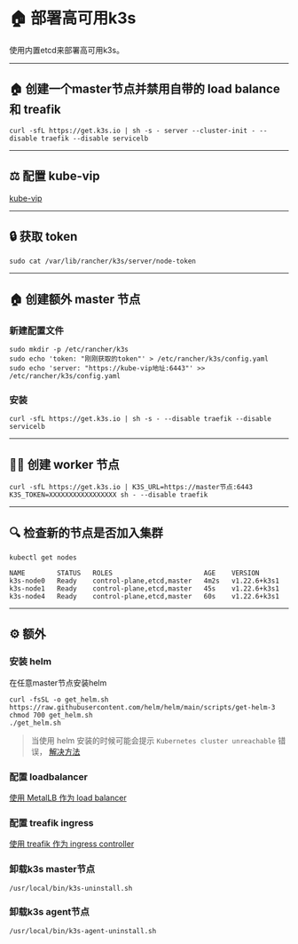 # 🏠 部署高可用k3s

使用内置etcd来部署高可用k3s。

---

## 🏠 创建一个master节点并禁用自带的 load balance 和 treafik
``` shell
curl -sfL https://get.k3s.io | sh -s - server --cluster-init - --disable traefik --disable servicelb
```

---

## ⚖️ 配置 kube-vip
[kube-vip](/container/集群部署/kube-vip)

---

## 🔒 获取 token
``` shell
sudo cat /var/lib/rancher/k3s/server/node-token
```

---

## 🏠 创建额外 master 节点

### 新建配置文件
``` shell
sudo mkdir -p /etc/rancher/k3s
sudo echo 'token: "刚刚获取的token"' > /etc/rancher/k3s/config.yaml
sudo echo 'server: "https://kube-vip地址:6443"' >> /etc/rancher/k3s/config.yaml
```

### 安装
``` shell
curl -sfL https://get.k3s.io | sh -s - --disable traefik --disable servicelb
```

---

## 👷‍♀️ 创建 worker 节点
``` shell
curl -sfL https://get.k3s.io | K3S_URL=https://master节点:6443 K3S_TOKEN=XXXXXXXXXXXXXXXXX sh - --disable traefik
```

---

## 🔍 检查新的节点是否加入集群
``` shell
kubectl get nodes

NAME        STATUS   ROLES                       AGE    VERSION
k3s-node0   Ready    control-plane,etcd,master   4m2s   v1.22.6+k3s1
k3s-node1   Ready    control-plane,etcd,master   45s    v1.22.6+k3s1
k3s-node4   Ready    control-plane,etcd,master   60s    v1.22.6+k3s1
```

---

## ⚙️ 额外

### 安装 helm
在任意master节点安装helm
``` shell
curl -fsSL -o get_helm.sh https://raw.githubusercontent.com/helm/helm/main/scripts/get-helm-3
chmod 700 get_helm.sh
./get_helm.sh
```

> 当使用 helm 安装的时候可能会提示 ```Kubernetes cluster unreachable``` 错误， [解决方法](/container/集群部署/常见问题)

### 配置 loadbalancer

[使用 MetalLB 作为 load balancer](/container/集群部署/loadbalance/metalLB)

### 配置 treafik ingress

[使用 treafik 作为 ingress controller](/container/集群部署/ingress/traefik)


### 卸载k3s master节点
``` shell
/usr/local/bin/k3s-uninstall.sh
```

### 卸载k3s agent节点
```
/usr/local/bin/k3s-agent-uninstall.sh
```

